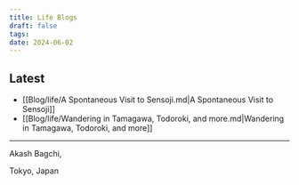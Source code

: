 ```yaml
---
title: Life Blogs
draft: false
tags: 
date: 2024-06-02
---
```


## Latest

<!-- QueryToSerialize: list where contains(tags, "life") sort date desc limit 15 -->
<!-- SerializedQuery: list where contains(tags, "life") sort date desc limit 15 -->
- [[Blog/life/A Spontaneous Visit to Sensoji.md|A Spontaneous Visit to Sensoji]]
- [[Blog/life/Wandering in Tamagawa, Todoroki, and more.md|Wandering in Tamagawa, Todoroki, and more]]
<!-- SerializedQuery END -->


---
Akash Bagchi,

Tokyo, Japan

